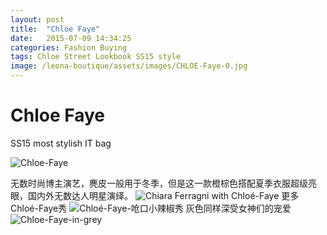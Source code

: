 ```yaml
---
layout: post
title:  "Chloe Faye"
date:   2015-07-09 14:34:25
categories: Fashion Buying
tags: Chloe Street Lookbook SS15 style
image: /leona-boutique/assets/images/CHLOE-Faye-0.jpg
---
```

# Chloe Faye

SS15 most stylish IT bag

![Chloe-Faye](/leona-boutique/assets/images/CHLOE-Faye.jpg)

无数时尚博主演艺，麂皮一般用于冬季，但是这一款橙棕色搭配夏季衣服超级亮眼，国内外无数达人明星演绎。
![Chiara Ferragni with Chloé-Faye](/leona-boutique/assets/images/Chloe-Faye-Chiara.jpg)
更多Chloé-Faye秀
![Chloé-Faye-呛口小辣椒秀](/leona-boutique/assets/images/Chloe-Faye-2.jpg)
灰色同样深受女神们的宠爱
![Chloe-Faye-in-grey](/leona-boutique/assets/images/Chloe-Faye-Grey.jpg)
